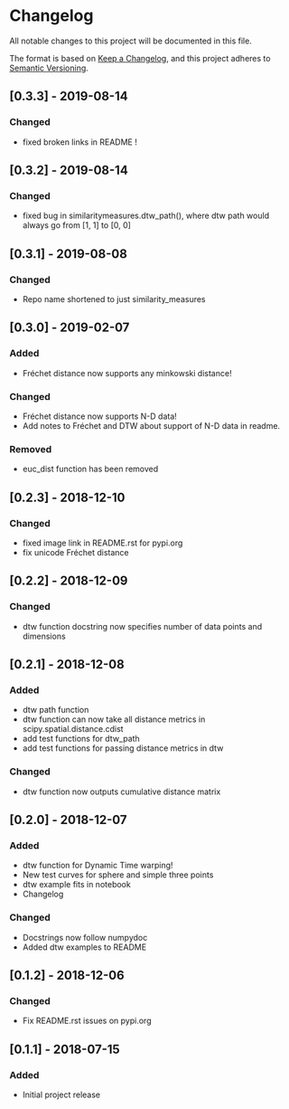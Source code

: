# Changelog
All notable changes to this project will be documented in this file.

The format is based on [Keep a Changelog](https://keepachangelog.com/en/1.0.0/),
and this project adheres to [Semantic Versioning](https://semver.org/spec/v2.0.0.html).

## [0.3.3] - 2019-08-14
### Changed
- fixed broken links in README !

## [0.3.2] - 2019-08-14
### Changed
- fixed bug in similaritymeasures.dtw_path(), where dtw path would always go from [1, 1] to [0, 0]

## [0.3.1] - 2019-08-08
### Changed
- Repo name shortened to just similarity_measures

## [0.3.0] - 2019-02-07
### Added
- Fréchet distance now supports any minkowski distance!
### Changed
- Fréchet distance now supports N-D data!
- Add notes to Fréchet and DTW about support of N-D data in readme.
### Removed
- euc_dist function has been removed

## [0.2.3] - 2018-12-10
### Changed
- fixed image link in README.rst for pypi.org
- fix unicode Fréchet distance

## [0.2.2] - 2018-12-09
### Changed
- dtw function docstring now specifies number of data points and dimensions

## [0.2.1] - 2018-12-08
### Added
- dtw path function
- dtw function can now take all distance metrics in scipy.spatial.distance.cdist
- add test functions for dtw_path
- add test functions for passing distance metrics in dtw
### Changed
- dtw function now outputs cumulative distance matrix

## [0.2.0] - 2018-12-07
### Added
- dtw function for Dynamic Time warping!
- New test curves for sphere and simple three points
- dtw example fits in notebook
- Changelog
### Changed
- Docstrings now follow numpydoc
- Added dtw examples to README

## [0.1.2] - 2018-12-06
### Changed
- Fix README.rst issues on pypi.org

## [0.1.1] - 2018-07-15
### Added
- Initial project release
